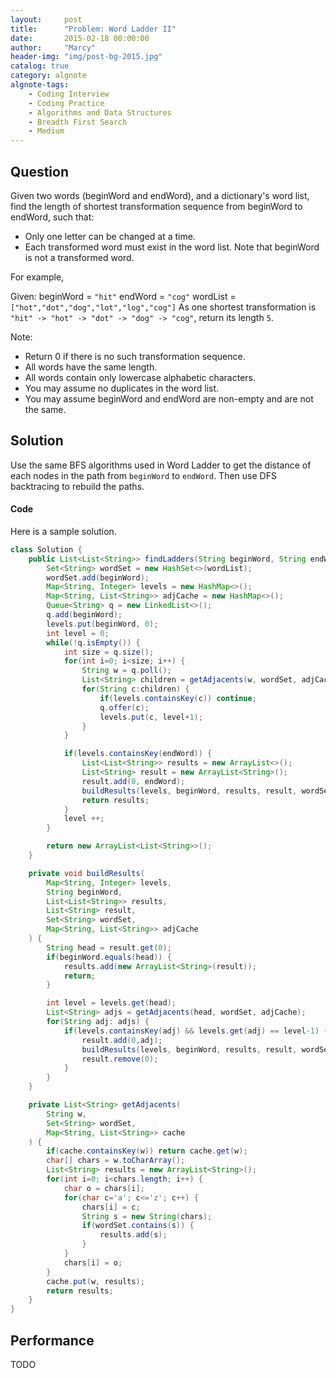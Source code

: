```yaml
---
layout:     post
title:      "Problem: Word Ladder II"
date:       2015-02-18 00:00:00
author:     "Marcy"
header-img: "img/post-bg-2015.jpg"
catalog: true
category: algnote
algnote-tags:
    - Coding Interview
    - Coding Practice
    - Algorithms and Data Structures
    - Breadth First Search
    - Medium
---
```


## Question

Given two words (beginWord and endWord), and a dictionary's word list, find the length of shortest transformation sequence from beginWord to endWord, such that:

- Only one letter can be changed at a time.
- Each transformed word must exist in the word list. Note that beginWord is not a transformed word.

For example,

Given:
beginWord = `"hit"`
endWord = `"cog"`
wordList = `["hot","dot","dog","lot","log","cog"]`
As one shortest transformation is `"hit" -> "hot" -> "dot" -> "dog" -> "cog"`,
return its length `5`.

Note:
- Return 0 if there is no such transformation sequence.
- All words have the same length.
- All words contain only lowercase alphabetic characters.
- You may assume no duplicates in the word list.
- You may assume beginWord and endWord are non-empty and are not the same.

## Solution

Use the same BFS algorithms used in Word Ladder to get the distance of each nodes in the path from `beginWord` to `endWord`. Then use DFS backtracing to rebuild the paths.

#### Code

Here is a sample solution.

```java
class Solution {
    public List<List<String>> findLadders(String beginWord, String endWord, List<String> wordList) {
        Set<String> wordSet = new HashSet<>(wordList);
        wordSet.add(beginWord);
        Map<String, Integer> levels = new HashMap<>();
        Map<String, List<String>> adjCache = new HashMap<>();
        Queue<String> q = new LinkedList<>();
        q.add(beginWord);
        levels.put(beginWord, 0);
        int level = 0;
        while(!q.isEmpty()) {
            int size = q.size();
            for(int i=0; i<size; i++) {
                String w = q.poll();
                List<String> children = getAdjacents(w, wordSet, adjCache);
                for(String c:children) {
                    if(levels.containsKey(c)) continue;
                    q.offer(c);
                    levels.put(c, level+1);
                }
            }

            if(levels.containsKey(endWord)) {
                List<List<String>> results = new ArrayList<>();
                List<String> result = new ArrayList<String>();
                result.add(0, endWord);
                buildResults(levels, beginWord, results, result, wordSet, adjCache);
                return results;
            }
            level ++;
        }

        return new ArrayList<List<String>>();
    }

    private void buildResults(
        Map<String, Integer> levels,
        String beginWord,
        List<List<String>> results,
        List<String> result,
        Set<String> wordSet,
        Map<String, List<String>> adjCache
    ) {
        String head = result.get(0);
        if(beginWord.equals(head)) {
            results.add(new ArrayList<String>(result));
            return;
        }

        int level = levels.get(head);
        List<String> adjs = getAdjacents(head, wordSet, adjCache);
        for(String adj: adjs) {
            if(levels.containsKey(adj) && levels.get(adj) == level-1) {
                result.add(0,adj);
                buildResults(levels, beginWord, results, result, wordSet, adjCache);
                result.remove(0);
            }
        }
    }

    private List<String> getAdjacents(
        String w,
        Set<String> wordSet,
        Map<String, List<String>> cache
    ) {
        if(cache.containsKey(w)) return cache.get(w);
        char[] chars = w.toCharArray();
        List<String> results = new ArrayList<String>();
        for(int i=0; i<chars.length; i++) {
            char o = chars[i];
            for(char c='a'; c<='z'; c++) {
                chars[i] = c;
                String s = new String(chars);
                if(wordSet.contains(s)) {
                    results.add(s);
                }
            }
            chars[i] = o;
        }
        cache.put(w, results);
        return results;
    }
}
```

## Performance

TODO
